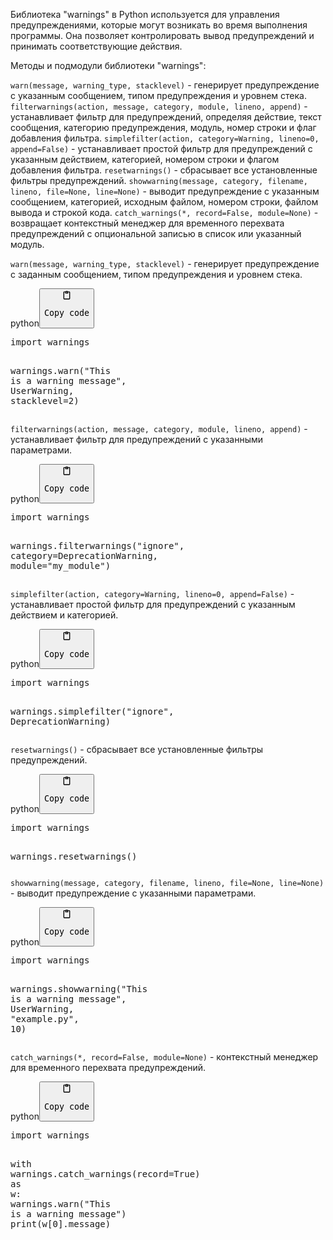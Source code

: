<p>Библиотека "warnings" в Python используется для управления предупреждениями, которые могут возникать во время выполнения программы.
Она позволяет контролировать вывод предупреждений и принимать соответствующие действия.</p>
<p>Методы и подмодули библиотеки "warnings":</p>
<p><code>warn(message, warning_type, stacklevel)</code> - генерирует предупреждение с указанным сообщением, типом предупреждения и уровнем стека.
<code>filterwarnings(action, message, category, module, lineno, append)</code> - устанавливает фильтр для предупреждений, определяя действие, текст сообщения, категорию предупреждения, модуль, номер строки и флаг добавления фильтра.
<code>simplefilter(action, category=Warning, lineno=0, append=False)</code> - устанавливает простой фильтр для предупреждений с указанным действием, категорией, номером строки и флагом добавления фильтра.
<code>resetwarnings()</code> - сбрасывает все установленные фильтры предупреждений.
<code>showwarning(message, category, filename, lineno, file=None, line=None)</code> - выводит предупреждение с указанным сообщением, категорией, исходным файлом, номером строки, файлом вывода и строкой кода.
<code>catch_warnings(*, record=False, module=None)</code> - возвращает контекстный менеджер для временного перехвата предупреждений с опциональной записью в список или указанный модуль.</p>
<p><code>warn(message, warning_type, stacklevel)</code> - генерирует предупреждение с заданным сообщением, типом предупреждения и уровнем стека.</p>
<div class="code-element"><div class="lang-line"><text>python</text><button class="copy-button" onclick="copyCode(this)"><svg aria-hidden="true" xmlns="http://www.w3.org/2000/svg" width="16" height="16" fill="none" viewBox="0 0 24 24"><path stroke="currentColor" stroke-linecap="round" stroke-linejoin="round" stroke-width="2" d="M15 4h3a1 1 0 0 1 1 1v15a1 1 0 0 1-1 1H6a1 1 0 0 1-1-1V5a1 1 0 0 1 1-1h3m0 3h6m-5-4v4h4V3h-4Z"/></svg><pre>Copy code</pre></button></div><div class="code"><div class="highlight"><pre><span></span><span class="kn">import</span> <span class="nn">warnings</span>

<span class="n">warnings</span><span class="o">.</span><span class="n">warn</span><span class="p">(</span><span class="s2">&quot;This is a warning message&quot;</span><span class="p">,</span> <span class="ne">UserWarning</span><span class="p">,</span> <span class="n">stacklevel</span><span class="o">=</span><span class="mi">2</span><span class="p">)</span>
</pre></div></div></div>

<p><code>filterwarnings(action, message, category, module, lineno, append)</code> - устанавливает фильтр для предупреждений с указанными параметрами.</p>
<div class="code-element"><div class="lang-line"><text>python</text><button class="copy-button" onclick="copyCode(this)"><svg aria-hidden="true" xmlns="http://www.w3.org/2000/svg" width="16" height="16" fill="none" viewBox="0 0 24 24"><path stroke="currentColor" stroke-linecap="round" stroke-linejoin="round" stroke-width="2" d="M15 4h3a1 1 0 0 1 1 1v15a1 1 0 0 1-1 1H6a1 1 0 0 1-1-1V5a1 1 0 0 1 1-1h3m0 3h6m-5-4v4h4V3h-4Z"/></svg><pre>Copy code</pre></button></div><div class="code"><div class="highlight"><pre><span></span><span class="kn">import</span> <span class="nn">warnings</span>

<span class="n">warnings</span><span class="o">.</span><span class="n">filterwarnings</span><span class="p">(</span><span class="s2">&quot;ignore&quot;</span><span class="p">,</span> <span class="n">category</span><span class="o">=</span><span class="ne">DeprecationWarning</span><span class="p">,</span> <span class="n">module</span><span class="o">=</span><span class="s2">&quot;my_module&quot;</span><span class="p">)</span>
</pre></div></div></div>

<p><code>simplefilter(action, category=Warning, lineno=0, append=False)</code> - устанавливает простой фильтр для предупреждений с указанным действием и категорией.</p>
<div class="code-element"><div class="lang-line"><text>python</text><button class="copy-button" onclick="copyCode(this)"><svg aria-hidden="true" xmlns="http://www.w3.org/2000/svg" width="16" height="16" fill="none" viewBox="0 0 24 24"><path stroke="currentColor" stroke-linecap="round" stroke-linejoin="round" stroke-width="2" d="M15 4h3a1 1 0 0 1 1 1v15a1 1 0 0 1-1 1H6a1 1 0 0 1-1-1V5a1 1 0 0 1 1-1h3m0 3h6m-5-4v4h4V3h-4Z"/></svg><pre>Copy code</pre></button></div><div class="code"><div class="highlight"><pre><span></span><span class="kn">import</span> <span class="nn">warnings</span>

<span class="n">warnings</span><span class="o">.</span><span class="n">simplefilter</span><span class="p">(</span><span class="s2">&quot;ignore&quot;</span><span class="p">,</span> <span class="ne">DeprecationWarning</span><span class="p">)</span>
</pre></div></div></div>

<p><code>resetwarnings()</code> - сбрасывает все установленные фильтры предупреждений.</p>
<div class="code-element"><div class="lang-line"><text>python</text><button class="copy-button" onclick="copyCode(this)"><svg aria-hidden="true" xmlns="http://www.w3.org/2000/svg" width="16" height="16" fill="none" viewBox="0 0 24 24"><path stroke="currentColor" stroke-linecap="round" stroke-linejoin="round" stroke-width="2" d="M15 4h3a1 1 0 0 1 1 1v15a1 1 0 0 1-1 1H6a1 1 0 0 1-1-1V5a1 1 0 0 1 1-1h3m0 3h6m-5-4v4h4V3h-4Z"/></svg><pre>Copy code</pre></button></div><div class="code"><div class="highlight"><pre><span></span><span class="kn">import</span> <span class="nn">warnings</span>

<span class="n">warnings</span><span class="o">.</span><span class="n">resetwarnings</span><span class="p">()</span>
</pre></div></div></div>

<p><code>showwarning(message, category, filename, lineno, file=None, line=None)</code> - выводит предупреждение с указанными параметрами.</p>
<div class="code-element"><div class="lang-line"><text>python</text><button class="copy-button" onclick="copyCode(this)"><svg aria-hidden="true" xmlns="http://www.w3.org/2000/svg" width="16" height="16" fill="none" viewBox="0 0 24 24"><path stroke="currentColor" stroke-linecap="round" stroke-linejoin="round" stroke-width="2" d="M15 4h3a1 1 0 0 1 1 1v15a1 1 0 0 1-1 1H6a1 1 0 0 1-1-1V5a1 1 0 0 1 1-1h3m0 3h6m-5-4v4h4V3h-4Z"/></svg><pre>Copy code</pre></button></div><div class="code"><div class="highlight"><pre><span></span><span class="kn">import</span> <span class="nn">warnings</span>

<span class="n">warnings</span><span class="o">.</span><span class="n">showwarning</span><span class="p">(</span><span class="s2">&quot;This is a warning message&quot;</span><span class="p">,</span> <span class="ne">UserWarning</span><span class="p">,</span> <span class="s2">&quot;example.py&quot;</span><span class="p">,</span> <span class="mi">10</span><span class="p">)</span>
</pre></div></div></div>

<p><code>catch_warnings(*, record=False, module=None)</code> - контекстный менеджер для временного перехвата предупреждений.</p>
<div class="code-element"><div class="lang-line"><text>python</text><button class="copy-button" onclick="copyCode(this)"><svg aria-hidden="true" xmlns="http://www.w3.org/2000/svg" width="16" height="16" fill="none" viewBox="0 0 24 24"><path stroke="currentColor" stroke-linecap="round" stroke-linejoin="round" stroke-width="2" d="M15 4h3a1 1 0 0 1 1 1v15a1 1 0 0 1-1 1H6a1 1 0 0 1-1-1V5a1 1 0 0 1 1-1h3m0 3h6m-5-4v4h4V3h-4Z"/></svg><pre>Copy code</pre></button></div><div class="code"><div class="highlight"><pre><span></span><span class="kn">import</span> <span class="nn">warnings</span>

<span class="k">with</span> <span class="n">warnings</span><span class="o">.</span><span class="n">catch_warnings</span><span class="p">(</span><span class="n">record</span><span class="o">=</span><span class="kc">True</span><span class="p">)</span> <span class="k">as</span> <span class="n">w</span><span class="p">:</span>
    <span class="n">warnings</span><span class="o">.</span><span class="n">warn</span><span class="p">(</span><span class="s2">&quot;This is a warning message&quot;</span><span class="p">)</span>
    <span class="nb">print</span><span class="p">(</span><span class="n">w</span><span class="p">[</span><span class="mi">0</span><span class="p">]</span><span class="o">.</span><span class="n">message</span><span class="p">)</span>
</pre></div></div></div>